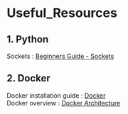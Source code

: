 # Useful_Resources
## 1. Python
Sockets : [Beginners Guide - Sockets](https://realpython.com/python-sockets/)
## 2. Docker
Docker installation guide : [Docker](https://spacelift.io/blog/docker-tutorial)  
Docker overview : [Docker Architecture](https://spacelift.io/blog/docker-architecture)
